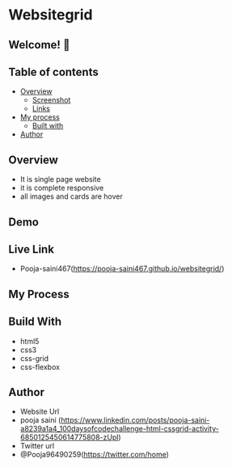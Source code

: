 # Websitegrid
## Welcome! 👋

## Table of contents

- [Overview](#overview)
  - [Screenshot](#screenshot)
  - [Links](#links)
- [My process](#my-process)
  - [Built with](#built-with)
- [Author](#author)

## Overview 
- It is single page website
- it is complete responsive
- all images and cards are hover


## Demo



## Live Link
- Pooja-saini467(https://pooja-saini467.github.io/websitegrid/)


## My Process
## Build With
- html5
- css3
- css-grid
- css-flexbox

## Author
- Website Url
- pooja saini (https://www.linkedin.com/posts/pooja-saini-a8239a1a4_100daysofcodechallenge-html-cssgrid-activity-6850125450614775808-zUpl)
- Twitter url
- @Pooja96490259(https://twitter.com/home)


